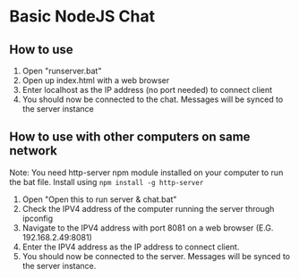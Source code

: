 # Basic NodeJS Chat
## How to use
1. Open "runserver.bat"
2. Open up index.html with a web browser
3. Enter localhost as the IP address (no port needed) to connect client
4. You should now be connected to the chat. Messages will be synced to the server instance

## How to use with other computers on same network
Note: You need http-server npm module installed on your computer to run the bat file.
Install using `npm install -g http-server`
1. Open "Open this to run server & chat.bat"
2. Check the IPV4 address of the computer running the server through ipconfig
3. Navigate to the IPV4 address with port 8081 on a web browser (E.G. 192.168.2.49:8081)
4. Enter the IPV4 address as the IP address to connect client.
5. You should now be connected to the server. Messages will be synced to the server instance.
